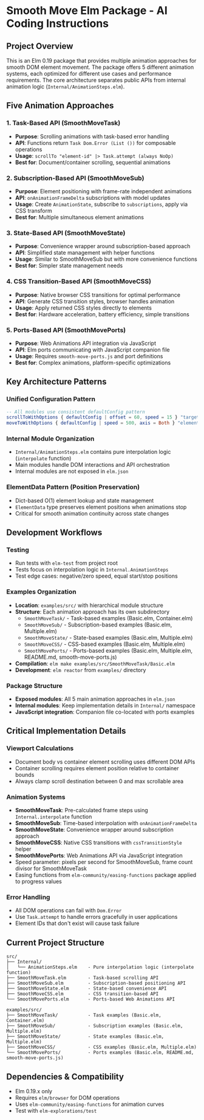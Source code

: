 # Smooth Move Elm Package - AI Coding Instructions

## Project Overview
This is an Elm 0.19 package that provides multiple animation approaches for smooth DOM element movement. The package offers 5 different animation systems, each optimized for different use cases and performance requirements. The core architecture separates public APIs from internal animation logic (`Internal/AnimationSteps.elm`).

## Five Animation Approaches

### 1. Task-Based API (SmoothMoveTask)
- **Purpose**: Scrolling animations with task-based error handling
- **API**: Functions return `Task Dom.Error (List ())` for composable operations
- **Usage**: `scrollTo "element-id" |> Task.attempt (always NoOp)`
- **Best for**: Document/container scrolling, sequential animations

### 2. Subscription-Based API (SmoothMoveSub) 
- **Purpose**: Element positioning with frame-rate independent animations
- **API**: `onAnimationFrameDelta` subscriptions with model updates
- **Usage**: Create `AnimationState`, subscribe to `subscriptions`, apply via CSS transform
- **Best for**: Multiple simultaneous element animations

### 3. State-Based API (SmoothMoveState)
- **Purpose**: Convenience wrapper around subscription-based approach
- **API**: Simplified state management with helper functions
- **Usage**: Similar to SmoothMoveSub but with more convenience functions
- **Best for**: Simpler state management needs

### 4. CSS Transition-Based API (SmoothMoveCSS)
- **Purpose**: Native browser CSS transitions for optimal performance
- **API**: Generate CSS transition styles, browser handles animation
- **Usage**: Apply returned CSS styles directly to elements
- **Best for**: Hardware acceleration, battery efficiency, simple transitions

### 5. Ports-Based API (SmoothMovePorts)
- **Purpose**: Web Animations API integration via JavaScript
- **API**: Elm ports communicating with JavaScript companion file
- **Usage**: Requires `smooth-move-ports.js` and port definitions
- **Best for**: Complex animations, platform-specific optimizations

## Key Architecture Patterns

### Unified Configuration Pattern
```elm
-- All modules use consistent defaultConfig pattern
scrollToWithOptions { defaultConfig | offset = 60, speed = 15 } "target-id"
moveToWithOptions { defaultConfig | speed = 500, axis = Both } "element-id" 0 0 100 200
```

### Internal Module Organization
- `Internal/AnimationSteps.elm` contains pure interpolation logic (`interpolate` function)
- Main modules handle DOM interactions and API orchestration
- Internal modules are not exposed in `elm.json`

### ElementData Pattern (Position Preservation)
- Dict-based O(1) element lookup and state management
- `ElementData` type preserves element positions when animations stop
- Critical for smooth animation continuity across state changes

## Development Workflows

### Testing
- Run tests with `elm-test` from project root
- Tests focus on interpolation logic in `Internal.AnimationSteps`
- Test edge cases: negative/zero speed, equal start/stop positions

### Examples Organization
- **Location**: `examples/src/` with hierarchical module structure
- **Structure**: Each animation approach has its own subdirectory
  - `SmoothMoveTask/` - Task-based examples (Basic.elm, Container.elm)
  - `SmoothMoveSub/` - Subscription-based examples (Basic.elm, Multiple.elm)
  - `SmoothMoveState/` - State-based examples (Basic.elm, Multiple.elm)  
  - `SmoothMoveCSS/` - CSS-based examples (Basic.elm, Multiple.elm)
  - `SmoothMovePorts/` - Ports-based examples (Basic.elm, Multiple.elm, README.md, smooth-move-ports.js)
- **Compilation**: `elm make examples/src/SmoothMoveTask/Basic.elm`
- **Development**: `elm reactor` from `examples/` directory

### Package Structure
- **Exposed modules**: All 5 main animation approaches in `elm.json`
- **Internal modules**: Keep implementation details in `Internal/` namespace
- **JavaScript integration**: Companion file co-located with ports examples

## Critical Implementation Details

### Viewport Calculations
- Document body vs container element scrolling uses different DOM APIs
- Container scrolling requires element position relative to container bounds
- Always clamp scroll destination between 0 and max scrollable area

### Animation Systems
- **SmoothMoveTask**: Pre-calculated frame steps using `Internal.interpolate` function
- **SmoothMoveSub**: Time-based interpolation with `onAnimationFrameDelta`
- **SmoothMoveState**: Convenience wrapper around subscription approach
- **SmoothMoveCSS**: Native CSS transitions with `cssTransitionStyle` helper
- **SmoothMovePorts**: Web Animations API via JavaScript integration
- Speed parameter: pixels per second for SmoothMoveSub, frame count divisor for SmoothMoveTask
- Easing functions from `elm-community/easing-functions` package applied to progress values

### Error Handling
- All DOM operations can fail with `Dom.Error`
- Use `Task.attempt` to handle errors gracefully in user applications
- Element IDs that don't exist will cause task failure

## Current Project Structure
```
src/
├── Internal/
│   └── AnimationSteps.elm    - Pure interpolation logic (interpolate function)
├── SmoothMoveTask.elm        - Task-based scrolling API
├── SmoothMoveSub.elm         - Subscription-based positioning API  
├── SmoothMoveState.elm       - State-based convenience API
├── SmoothMoveCSS.elm         - CSS transition-based API
└── SmoothMovePorts.elm       - Ports-based Web Animations API

examples/src/
├── SmoothMoveTask/           - Task examples (Basic.elm, Container.elm)
├── SmoothMoveSub/            - Subscription examples (Basic.elm, Multiple.elm)
├── SmoothMoveState/          - State examples (Basic.elm, Multiple.elm)
├── SmoothMoveCSS/            - CSS examples (Basic.elm, Multiple.elm)
└── SmoothMovePorts/          - Ports examples (Basic.elm, README.md, smooth-move-ports.js)
```

## Dependencies & Compatibility
- Elm 0.19.x only
- Requires `elm/browser` for DOM operations
- Uses `elm-community/easing-functions` for animation curves
- Test with `elm-explorations/test`